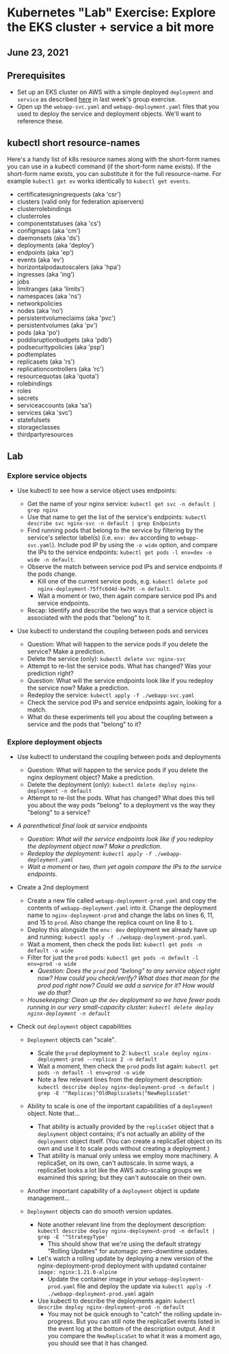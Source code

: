 # Kubernetes "Lab" Exercise: Explore the EKS cluster + service a bit more

## June 23, 2021

## Prerequisites

* Set up an EKS cluster on AWS with a simple deployed `deployment` and `service` as described [here](https://github.com/us-learn-and-devops/2021_05_26/blob/main/README.md) in last week's group exercise.
* Open up the `webapp-svc.yaml` and `webapp-deployment.yaml` files that you used to deploy the service and deployment objects. We'll want to reference these.

## kubectl short resource-names

Here's a handy list of k8s resource names along with the short-form names you can use in a kubectl command (if the short-form name exists). If the short-form name exists, you can substitute it for the full resource-name. For example `kubectl get ev` works identically to `kubectl get events`.

* certificatesigningrequests (aka 'csr')
* clusters (valid only for federation apiservers)
* clusterrolebindings
* clusterroles
* componentstatuses (aka 'cs')
* configmaps (aka 'cm')
* daemonsets (aka 'ds')
* deployments (aka 'deploy')
* endpoints (aka 'ep')
* events (aka 'ev')
* horizontalpodautoscalers (aka 'hpa')
* ingresses (aka 'ing')
* jobs
* limitranges (aka 'limits')
* namespaces (aka 'ns')
* networkpolicies
* nodes (aka 'no')
* persistentvolumeclaims (aka 'pvc')
* persistentvolumes (aka 'pv')
* pods (aka 'po')
* poddisruptionbudgets (aka 'pdb')
* podsecuritypolicies (aka 'psp')
* podtemplates
* replicasets (aka 'rs')
* replicationcontrollers (aka 'rc')
* resourcequotas (aka 'quota')
* rolebindings
* roles
* secrets
* serviceaccounts (aka 'sa')
* services (aka 'svc')
* statefulsets
* storageclasses
* thirdpartyresources

## Lab

### Explore service objects

* Use kubectl to see how a service object uses endpoints:

  * Get the name of your nginx service: `kubectl get svc -n default | grep nginx`
  * Use that name to get the list of the service's endpoints: `kubectl describe svc nginx-svc -n default | grep Endpoints`
  * Find running pods that belong to the service by filtering by the service's selector label(s) (i.e. `env: dev` according to `webapp-svc.yaml`). Include pod IP by using the `-o wide` option, and compare the IPs to the service endpoints: `kubectl get pods -l env=dev -o wide -n default`.
  * Observe the match between service pod IPs and service endpoints if the pods change.
    * Kill one of the current service pods, e.g. `kubectl delete pod nginx-deployment-75ffc6d4d-kw79t -n default`.
    * Wait a moment or two, then again compare service pod IPs and service endpoints.
  * Recap: Identify and describe the two ways that a service object is associated with the pods that "belong" to it.

* Use kubectl to understand the coupling between pods and services

  * Question: What will happen to the service pods if you delete the service? Make a prediction.
  * Delete the service (only): `kubectl delete svc nginx-svc`
  * Attempt to re-list the service pods. What has changed? Was your prediction right?
  * Question: What will the service endpoints look like if you redeploy the service now? Make a prediction.
  * Redeploy the service: `kubectl apply -f ./webapp-svc.yaml`
  * Check the service pod IPs and service endpoints again, looking for a match.
  * What do these experiments tell you about the coupling between a service and the pods that "belong" to it?

### Explore deployment objects

* Use kubectl to understand the coupling between pods and deployments

  * Question: What will happen to the service pods if you delete the nginx deployment object? Make a prediction.
  * Delete the deployment (only): `kubectl delete deploy nginx-deployment -n default`
  * Attempt to re-list the pods. What has changed? What does this tell you about the way pods "belong" to a deployment vs the way they "belong" to a service?

* *A parenthetical final look at service endpoints*

  * *Question: What will the service endpoints look like if you redeploy the deployment object now? Make a prediction.*
  * *Redeploy the deployment: `kubectl apply -f ./webapp-deployment.yaml`*
  * *Wait a moment or two, then yet again compare the IPs to the service endpoints.*

* Create a 2nd deployment

  * Create a new file called `webapp-deployment-prod.yaml` and copy the contents of `webapp-deployment.yaml` into it. Change the deployment name to `nginx-deployment-prod` and change the labs on lines 6, 11, and 15 to `prod`. Also change the replica count on line 8 to `1`.
  * Deploy this alongside the `env: dev` deployment we already have up and running: `kubectl apply -f ./webapp-deployment-prod.yaml`.
  * Wait a moment, then check the pods list: `kubectl get pods -n default -o wide`
  * Filter for just the `prod` pods: `kubectl get pods -n default -l env=prod -o wide`
    * *Question: Does the `prod` pod "belong" to any service object right now? How could you check/verify? What does that mean for the prod pod right now? Could we add a service for it? How would we do that?*
  * *Housekeeping: Clean up the `dev` deployment so we have fewer pods running in our very small-capacity cluster: `kubectl delete deploy nginx-deployment -n default`*

* Check out `deployment` object capabilities

  * `Deployment` objects can "scale".
    * Scale the `prod` deployment to 2: `kubectl scale deploy nginx-deployment-prod --replicas 2 -n default`
    * Wait a moment, then check the `prod` pods list again: `kubectl get pods -n default -l env=prod -o wide`
    * Note a few relevant lines from the deployment description: `kubectl describe deploy nginx-deployment-prod -n default | grep -E '^Replicas|^OldReplicaSets|^NewReplicaSet'`
  * Ability to scale is one of the important capabilities of a `deployment` object. Note that...
    * That ability is actually provided by the `replicaSet` object that a `deployment` object contains; it's not actually an ability of the `deployment` object itself. (You can create a replicaSet object on its own and use it to scale pods without creating a deployment.)
    * That ability is manual only unless we employ more machinery. A replicaSet, on its own, can't autoscale. In some ways, a replicaSet looks a lot like the AWS auto-scaling groups we examined this spring; but they can't autoscale on their own.
  * Another important capability of a `deployment` object is update management...

  * `Deployment` objects can do smooth version updates.
    * Note another relevant line from the deployment description: `kubectl describe deploy nginx-deployment-prod -n default | grep -E '^StrategyType'`
      * This should show that we're using the default strategy "Rolling Updates" for automagic zero-downtime updates.
    * Let's watch a rolling update by deploying a new version of the nginx-deployment-prod deployment with updated container `image: nginx:1.21.0-alpine`
      * Update the container image in your `webapp-deployment-prod.yaml` file and deploy the update via `kubectl apply -f ./webapp-deployment-prod.yaml` again
    * Use kubectl to describe the deployments again: `kubectl describe deploy nginx-deployment-prod -n default`
      * You may not be quick enough to "catch" the rolling update in-progress. But you can still note the replicaSet events listed in the event log at the bottom of the description output. And it you compare the `NewReplicaSet` to what it was a moment ago, you should see that it has changed.
